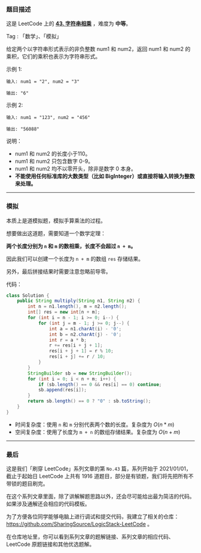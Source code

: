 ### 题目描述

这是 LeetCode 上的 **[43. 字符串相乘](https://leetcode-cn.com/problems/multiply-strings/solution/zhi-yao-ni-hui-shou-suan-cheng-fa-zhe-ti-ainl/)** ，难度为 **中等**。

Tag : 「数学」、「模拟」



给定两个以字符串形式表示的非负整数 num1 和 num2，返回 num1 和 num2 的乘积，它们的乘积也表示为字符串形式。



示例 1:
```
输入: num1 = "2", num2 = "3"

输出: "6"
```
示例 2:
```
输入: num1 = "123", num2 = "456"

输出: "56088"
```
说明：
* num1 和 num2 的长度小于110。
* num1 和 num2 只包含数字 0-9。
* num1 和 num2 均不以零开头，除非是数字 0 本身。
* **不能使用任何标准库的大数类型（比如 BigInteger）或直接将输入转换为整数来处理。**

---

### 模拟

本质上是道模拟题，模拟手算乘法的过程。

想要做出这道题，需要知道一个数学定理：

**两个长度分别为 `n` 和 `m` 的数相乘，长度不会超过 `n + m`。**

因此我们可以创建一个长度为 `n + m` 的数组 `res` 存储结果。

另外，最后拼接结果时需要注意忽略前导零。

代码：
```Java
class Solution {
    public String multiply(String n1, String n2) {
        int n = n1.length(), m = n2.length();
        int[] res = new int[n + m];
        for (int i = n - 1; i >= 0; i--) {
            for (int j = m - 1; j >= 0; j--) {
                int a = n1.charAt(i) - '0';
                int b = n2.charAt(j) - '0';
                int r = a * b;
                r += res[i + j + 1];
                res[i + j + 1] = r % 10;
                res[i + j] += r / 10;
            }
        }
        StringBuilder sb = new StringBuilder();
        for (int i = 0; i < n + m; i++) {
            if (sb.length() == 0 && res[i] == 0) continue;
            sb.append(res[i]);
        }
        return sb.length() == 0 ? "0" : sb.toString();
    }
}
```
* 时间复杂度：使用 `n` 和 `m` 分别代表两个数的长度。复杂度为 $O(n * m)$
* 空间复杂度：使用了长度为 `m + n` 的数组存储结果。复杂度为 $O(n + m)$

---

### 最后

这是我们「刷穿 LeetCode」系列文章的第 `No.43` 篇，系列开始于 2021/01/01，截止于起始日 LeetCode 上共有 1916 道题目，部分是有锁题，我们将先把所有不带锁的题目刷完。

在这个系列文章里面，除了讲解解题思路以外，还会尽可能给出最为简洁的代码。如果涉及通解还会相应的代码模板。

为了方便各位同学能够电脑上进行调试和提交代码，我建立了相关的仓库：https://github.com/SharingSource/LogicStack-LeetCode 。

在仓库地址里，你可以看到系列文章的题解链接、系列文章的相应代码、LeetCode 原题链接和其他优选题解。

